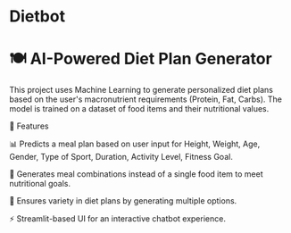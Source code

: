 # Dietbot

# 🍽 AI-Powered Diet Plan Generator

This project uses Machine Learning to generate personalized diet plans based on the user's macronutrient requirements (Protein, Fat, Carbs). The model is trained on a dataset of food items and their nutritional values.

🚀 Features

📊 Predicts a meal plan based on user input for Height, Weight, Age, Gender, Type of Sport, Duration, Activity Level, Fitness Goal.

🍱 Generates meal combinations instead of a single food item to meet nutritional goals.

🔄 Ensures variety in diet plans by generating multiple options.

⚡ Streamlit-based UI for an interactive chatbot experience.
